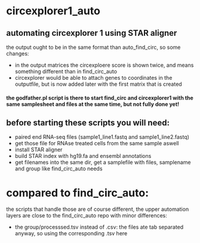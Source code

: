 # circexplorer1_auto
## automating circexplorer 1 using STAR aligner
the output ought to be in the same format than auto_find_circ, so some changes:
- in the output matrices the circexploere score is shown twice, and means something different than in find_circ_auto
- circexplorer would be able to attach genes to coordinates in the outputfile, but is now added later with the first matrix that is created


#### the godfather.pl script is there to start find_circ and circexplorer1 with the same samplesheet and files at the same time, but not fully done yet!

## before starting these scripts you will need:
- paired end RNA-seq files (sample1_line1.fastq and sample1_line2.fastq)
- get those file for RNAse treated cells from the same sample aswell
- install STAR aligner
- build STAR index with hg19.fa and ensembl annotations
- get filenames into the same dir, get a samplefile with files, samplename and group like find_circ_auto needs


# compared to find_circ_auto:
 the scripts that handle those are of course different, the upper automation layers are close to the find_circ_auto repo with minor differences:
 - the group/processsed.tsv instead of .csv: the files ate tab separated anyway, so using the corresponding .tsv here
